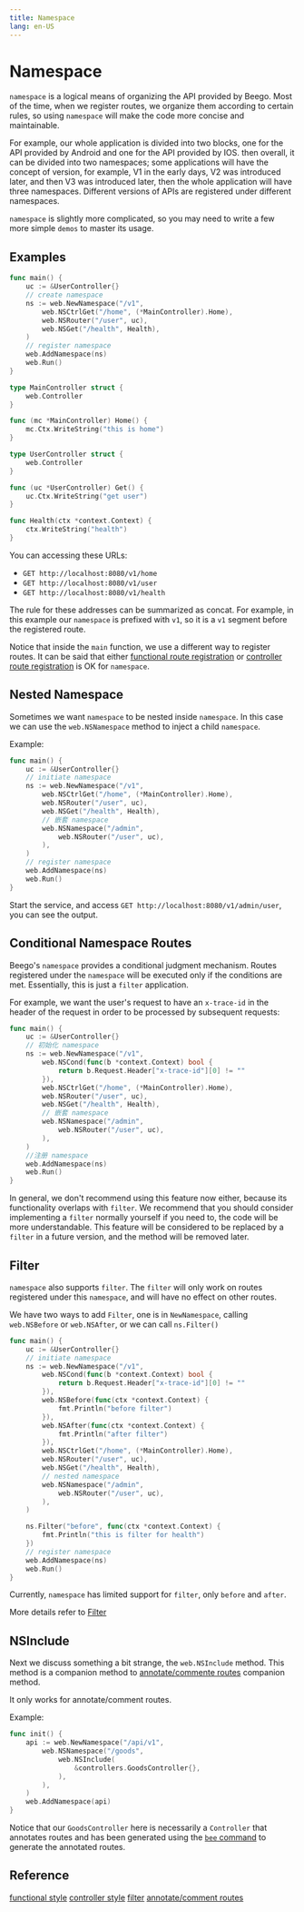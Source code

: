 ```yaml
---
title: Namespace
lang: en-US
---
```


# Namespace

`namespace` is a logical means of organizing the API provided by Beego. Most of the time, when we register routes, we organize them according to certain rules, so using `namespace` will make the code more concise and maintainable.

For example, our whole application is divided into two blocks, one for the API provided by Android and one for the API provided by IOS. then overall, it can be divided into two namespaces; some applications will have the concept of version, for example, V1 in the early days, V2 was introduced later, and then V3 was introduced later, then the whole application will have three namespaces. Different versions of APIs are registered under different namespaces.

`namespace` is slightly more complicated, so you may need to write a few more simple `demos` to master its usage.

## Examples

```go
func main() {
	uc := &UserController{}
	// create namespace
	ns := web.NewNamespace("/v1",
		web.NSCtrlGet("/home", (*MainController).Home),
		web.NSRouter("/user", uc),
		web.NSGet("/health", Health),
	)
	// register namespace
	web.AddNamespace(ns)
	web.Run()
}

type MainController struct {
	web.Controller
}

func (mc *MainController) Home() {
	mc.Ctx.WriteString("this is home")
}

type UserController struct {
	web.Controller
}

func (uc *UserController) Get() {
	uc.Ctx.WriteString("get user")
}

func Health(ctx *context.Context) {
	ctx.WriteString("health")
}
```

You can accessing these URLs:

- `GET http://localhost:8080/v1/home`
- `GET http://localhost:8080/v1/user`
- `GET http://localhost:8080/v1/health`

The rule for these addresses can be summarized as concat. For example, in this example our `namespace` is prefixed with `v1`, so it is a `v1` segment before the registered route.

Notice that inside the `main` function, we use a different way to register routes. It can be said that either [functional route registration](functional_style/README.md) or [controller route registration](ctrl_style/README.md) is OK for `namespace`. 

## Nested Namespace

Sometimes we want `namespace` to be nested inside `namespace`. In this case we can use the `web.NSNamespace` method to inject a child `namespace`.

Example:

```go
func main() {
	uc := &UserController{}
	// initiate namespace
	ns := web.NewNamespace("/v1",
		web.NSCtrlGet("/home", (*MainController).Home),
		web.NSRouter("/user", uc),
		web.NSGet("/health", Health),
		// 嵌套 namespace
		web.NSNamespace("/admin",
			web.NSRouter("/user", uc),
		),
	)
	// register namespace
	web.AddNamespace(ns)
	web.Run()
}
```

Start the service, and access `GET http://localhost:8080/v1/admin/user`, you can see the output.

## Conditional Namespace Routes

Beego's `namespace` provides a conditional judgment mechanism. Routes registered under the `namespace` will be executed only if the conditions are met. Essentially, this is just a `filter` application.

For example, we want the user's request to have an `x-trace-id` in the header of the request in order to be processed by subsequent requests:

```go
func main() {
	uc := &UserController{}
	// 初始化 namespace
	ns := web.NewNamespace("/v1",
		web.NSCond(func(b *context.Context) bool {
			return b.Request.Header["x-trace-id"][0] != ""
		}),
		web.NSCtrlGet("/home", (*MainController).Home),
		web.NSRouter("/user", uc),
		web.NSGet("/health", Health),
		// 嵌套 namespace
		web.NSNamespace("/admin",
			web.NSRouter("/user", uc),
		),
	)
	//注册 namespace
	web.AddNamespace(ns)
	web.Run()
}
```

In general, we don't recommend using this feature now either, because its functionality overlaps with `filter`. We recommend that you should consider implementing a `filter` normally yourself if you need to, the code will be more understandable. This feature will be considered to be replaced by a `filter` in a future version, and the method will be removed later.

## Filter

`namespace` also supports `filter`. The `filter` will only work on routes registered under this `namespace`, and will have no effect on other routes.

We have two ways to add `Filter`, one is in `NewNamespace`, calling `web.NSBefore` or `web.NSAfter`, or we can call `ns.Filter()`

```go
func main() {
	uc := &UserController{}
	// initiate namespace
	ns := web.NewNamespace("/v1",
		web.NSCond(func(b *context.Context) bool {
			return b.Request.Header["x-trace-id"][0] != ""
		}),
		web.NSBefore(func(ctx *context.Context) {
			fmt.Println("before filter")
		}),
		web.NSAfter(func(ctx *context.Context) {
			fmt.Println("after filter")
		}),
		web.NSCtrlGet("/home", (*MainController).Home),
		web.NSRouter("/user", uc),
		web.NSGet("/health", Health),
		// nested namespace
		web.NSNamespace("/admin",
			web.NSRouter("/user", uc),
		),
	)

	ns.Filter("before", func(ctx *context.Context) {
		fmt.Println("this is filter for health")
	})
	// register namespace
	web.AddNamespace(ns)
	web.Run()
}
```

Currently, `namespace` has limited support for `filter`, only `before` and `after`.

More details refer to [Filter](../filter/README.md)

## NSInclude

Next we discuss something a bit strange, the `web.NSInclude` method. This method is a companion method to [annotate/commente routes](ctrl_style/README.md) companion method.

It only works for annotate/comment routes.

Example:

```go
func init() {
	api := web.NewNamespace("/api/v1",
		web.NSNamespace("/goods",
			web.NSInclude(
				&controllers.GoodsController{},
			),
		),
	)
	web.AddNamespace(api)
}
```

Notice that our `GoodsController` here is necessarily a `Controller` that annotates routes and has been generated using the [`bee` command](./bee/README.md) to generate the annotated routes.

## Reference

[functional style](functional_style/README.md)
[controller style](ctrl_style/README.md)
[filter](../filter/README.md)
[annotate/comment routes](ctrl_style/README.md)
